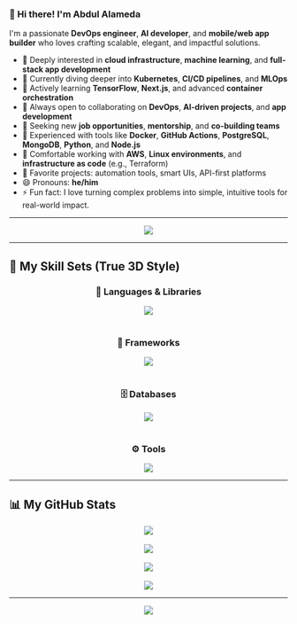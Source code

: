 ### 👋 Hi there! I'm Abdul Alameda

I'm a passionate **DevOps engineer**, **AI developer**, and **mobile/web app builder** who loves crafting scalable, elegant, and impactful solutions.

* 👀 Deeply interested in **cloud infrastructure**, **machine learning**, and **full-stack app development**
* 🚀 Currently diving deeper into **Kubernetes**, **CI/CD pipelines**, and **MLOps**
* 🌱 Actively learning **TensorFlow**, **Next.js**, and advanced **container orchestration**
* 👯 Always open to collaborating on **DevOps**, **AI-driven projects**, and **app development**
* 🤝 Seeking new **job opportunities**, **mentorship**, and **co-building teams**
* 💼 Experienced with tools like **Docker**, **GitHub Actions**, **PostgreSQL**, **MongoDB**, **Python**, and **Node.js**
* 🔧 Comfortable working with **AWS**, **Linux environments**, and **infrastructure as code** (e.g., Terraform)
* 📁 Favorite projects: automation tools, smart UIs, API-first platforms
* 😄 Pronouns: **he/him**
* ⚡ Fun fact: I love turning complex problems into simple, intuitive tools for real-world impact.

---

<p align="center">
  <img src="https://capsule-render.vercel.app/api?type=waving&color=0:4F46E5,100:10B981&height=200&section=header&text=Abdul%20Alameda&fontSize=40&fontAlignY=35&desc=DevOps%20%7C%20AI%20%7C%20Fullstack&descSize=20"/>
</p>

---

## 🧠 My Skill Sets (True 3D Style)

<div align="center">

### 🚀 Languages & Libraries
<a href="https://skillicons.dev">
  <img src="https://skillicons.dev/icons?i=python,java,javascript,typescript,react,redux,nodejs,jquery&theme=dark" />
</a>
<br><br>

### 🧱 Frameworks
<a href="https://skillicons.dev">
  <img src="https://skillicons.dev/icons?i=nextjs,tailwindcss,angular,vue,django,vite,webpack&theme=dark" />
</a>
<br><br>

### 🗄️ Databases
<a href="https://skillicons.dev">
  <img src="https://skillicons.dev/icons?i=postgresql,mysql,cassandra,mongodb&theme=dark" />
</a>
<br><br>

### ⚙️ Tools
<a href="https://skillicons.dev">
  <img src="https://skillicons.dev/icons?i=git,aws,docker,postman&theme=dark" />
</a>

</div>

---

## 📊 My GitHub Stats

<div align="center">
  <img src="https://github-readme-activity-graph.vercel.app/graph?username=Muhammad-Ramazanovich&theme=react-dark&hide_border=true&bg_color=1A1B27" />
  <br><br>
  <img src="https://github-profile-trophy.vercel.app/?username=Muhammad-Ramazanovich&theme=monokai&no-frame=true&column=7&margin-w=5" />
  <br><br>
  <img src="https://github-readme-stats.vercel.app/api?username=Muhammad-Ramazanovich&show_icons=true&theme=radical&rank_icon=percentile&include_all_commits=true&hide_title=true" />
  <br><br>
  <img src="https://github-readme-stats.vercel.app/api/top-langs/?username=Muhammad-Ramazanovich&layout=compact&theme=radical&hide=html&langs_count=8" />
</div>

---

<p align="center">
  <img src="https://capsule-render.vercel.app/api?type=waving&color=0:DA70D6,100:7F00FF&height=120&section=footer"/>
</p>

<!---
Abdul-Alameda/Abdul-Alameda is a ✨ special ✨ repository because its `README.md` (this file) appears on your GitHub profile.
You can click the Preview link to take a look at your changes.
--->
